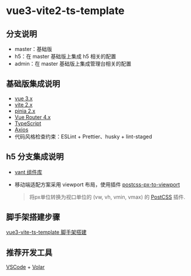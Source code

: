 # vue3-vite2-ts-template

## 分支说明

- master：基础版
- h5：在 master 基础版上集成 h5 相关的配置
- admin：在 master 基础版上集成管理台相关的配置

## 基础版集成说明

- [vue 3.x](https://v3.cn.vuejs.org/guide/introduction.html)
- [vite 2.x](https://cn.vitejs.dev/guide/)
- [pinia 2.x](https://pinia.vuejs.org/introduction.html)
- [Vue Router 4.x](https://next.router.vuejs.org/zh/introduction.html)
- [TypeScript](https://www.typescriptlang.org/)
- [Axios](http://www.axios-js.com/zh-cn/docs/)
- 代码风格检查约束：ESLint + Prettier、husky + lint-staged

## h5 分支集成说明

- [vant 组件库](https://vant-contrib.gitee.io/vant/v3/#/zh-CN/quickstart)

- 移动端适配方案采用 viewport 布局，使用插件 [postcss-px-to-viewport](https://github.com/evrone/postcss-px-to-viewport) 

  > 将px单位转换为视口单位的 (vw, vh, vmin, vmax) 的 [PostCSS](https://github.com/postcss/postcss) 插件.

## 脚手架搭建步骤

[vue3-vite-ts-template 脚手架搭建](https://jizai.notion.site/vue3-vite-ts-template-7f2ee6363e2649ae996418819b9df8ea)

## 推荐开发工具

[VSCode](https://code.visualstudio.com/) + [Volar](https://marketplace.visualstudio.com/items?itemName=johnsoncodehk.volar)
